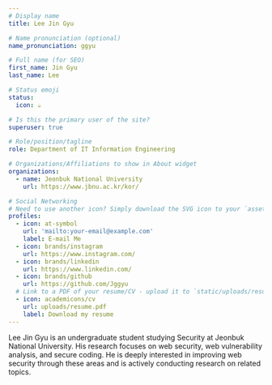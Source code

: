 ```yaml
---
# Display name
title: Lee Jin Gyu

# Name pronunciation (optional)
name_pronunciation: ggyu

# Full name (for SEO)
first_name: Jin Gyu
last_name: Lee

# Status emoji
status:
  icon: ☕️

# Is this the primary user of the site?
superuser: true

# Role/position/tagline
role: Department of IT Information Engineering

# Organizations/Affiliations to show in About widget
organizations:
  - name: Jeonbuk National University
    url: https://www.jbnu.ac.kr/kor/

# Social Networking
# Need to use another icon? Simply download the SVG icon to your `assets/media/icons/` folder.
profiles:
  - icon: at-symbol
    url: 'mailto:your-email@example.com'
    label: E-mail Me
  - icon: brands/instagram
    url: https://www.instagram.com/
  - icon: brands/linkedin
    url: https://www.linkedin.com/
  - icon: brands/github
    url: https://github.com/Jggyu
  # Link to a PDF of your resume/CV - upload it to `static/uploads/resume.pdf`
  - icon: academicons/cv
    url: uploads/resume.pdf
    label: Download my resume
---
```


Lee Jin Gyu is an undergraduate student studying Security at Jeonbuk National University. His research focuses on web security, web vulnerability analysis, and secure coding. He is deeply interested in improving web security through these areas and is actively conducting research on related topics.
